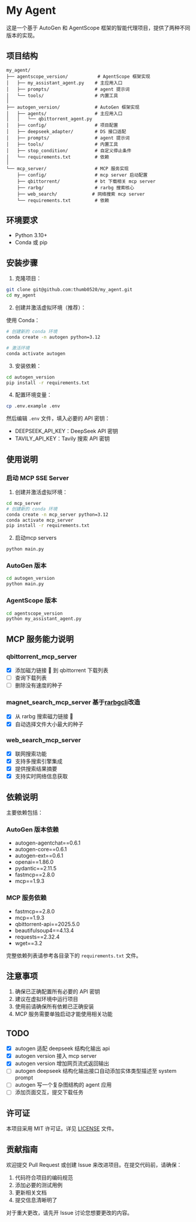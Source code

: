 # My Agent

这是一个基于 AutoGen 和 AgentScope 框架的智能代理项目，提供了两种不同版本的实现。

## 项目结构

```
my_agent/
├── agentscope_version/           # AgentScope 框架实现
│   ├── my_assistant_agent.py    # 主应用入口
│   ├── prompts/                 # agent 提示词
│   └── tools/                   # 内置工具
│
├── autogen_version/             # AutoGen 框架实现
│   ├── agents/                  # 主应用入口
│   │   └── qbittorrent_agent.py
│   ├── config/                  # 项目配置
│   ├── deepseek_adapter/        # DS 接口适配
│   ├── prompts/                 # agent 提示词
│   ├── tools/                   # 内置工具
│   ├── stop_condition/          # 自定义停止条件
│   └── requirements.txt         # 依赖
│
└── mcp_server/                  # MCP 服务实现
    ├── config/                  # mcp server 启动配置
    ├── qbittorrent/             # bt 下载相关 mcp server
    ├── rarbg/                   # rarbg 搜索核心
    ├── web_search/             # 网络搜索 mcp server
    └── requirements.txt         # 依赖
```

## 环境要求

- Python 3.10+
- Conda 或 pip

## 安装步骤

1. 克隆项目：

```bash
git clone git@github.com:thumb0520/my_agent.git
cd my_agent
```

2. 创建并激活虚拟环境（推荐）：

使用 Conda：

```bash
# 创建新的 conda 环境
conda create -n autogen python=3.12

# 激活环境
conda activate autogen
```

3. 安装依赖：

```bash
cd autogen_version
pip install -r requirements.txt
```

4. 配置环境变量：

```bash
cp .env.example .env
```

然后编辑 `.env` 文件，填入必要的 API 密钥：

- DEEPSEEK_API_KEY：DeepSeek API 密钥
- TAVILY_API_KEY：Tavily 搜索 API 密钥

## 使用说明

### 启动 MCP SSE Server

1. 创建并激活虚拟环境：

```bash
cd mcp_server
# 创建新的 conda 环境
conda create -n mcp_server python=3.12
conda activate mcp_server
pip install -r requirements.txt
```

2. 启动mcp servers

```bash
python main.py
```

### AutoGen 版本

```bash
cd autogen_version
python main.py
```

### AgentScope 版本

```bash
cd agentscope_version
python my_assistant_agent.py
```

## MCP 服务能力说明

### qbittorrent_mcp_server

- [x] 添加磁力链接 🧲 到 qbittorrent 下载列表
- [ ] 查询下载列表
- [ ] 删除没有速度的种子

### magnet_search_mcp_server 基于[rarbgcli](https://github.com/FarisHijazi/rarbgcli)改造

- [x] 从 rarbg 搜索磁力链接 🧲
- [x] 自动选择文件大小最大的种子

### web_search_mcp_server

- [x] 联网搜索功能
- [x] 支持多搜索引擎集成
- [x] 提供搜索结果摘要
- [x] 支持实时网络信息获取

## 依赖说明

主要依赖包括：

### AutoGen 版本依赖

- autogen-agentchat==0.6.1
- autogen-core==0.6.1
- autogen-ext==0.6.1
- openai==1.86.0
- pydantic==2.11.5
- fastmcp==2.8.0
- mcp==1.9.3

### MCP 服务依赖

- fastmcp==2.8.0
- mcp==1.9.3
- qbittorrent-api==2025.5.0
- beautifulsoup4==4.13.4
- requests==2.32.4
- wget==3.2

完整依赖列表请参考各目录下的 `requirements.txt` 文件。

## 注意事项

1. 确保已正确配置所有必要的 API 密钥
2. 建议在虚拟环境中运行项目
3. 使用前请确保所有依赖已正确安装
4. MCP 服务需要单独启动才能使用相关功能

## TODO

- [x] autogen 适配 deepseek 结构化输出 api
- [x] autogen version 接入 mcp server
- [x] autogen version 增加网页流式返回输出
- [ ] autogen deepseek 结构化输出接口自动添加实体类型描述至 system prompt
- [ ] autogen 写一个复杂图结构的 agent 应用
- [ ] 添加页面交互，提交下载任务

## 许可证

本项目采用 MIT 许可证。详见 [LICENSE](LICENSE) 文件。

## 贡献指南

欢迎提交 Pull Request 或创建 Issue 来改进项目。在提交代码前，请确保：

1. 代码符合项目的编码规范
2. 添加必要的测试用例
3. 更新相关文档
4. 提交信息清晰明了

对于重大更改，请先开 Issue 讨论您想要更改的内容。

